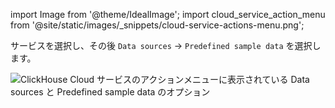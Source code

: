 

import Image from '@theme/IdealImage';
import cloud_service_action_menu from '@site/static/images/_snippets/cloud-service-actions-menu.png';

サービスを選択し、その後 `Data sources` -> `Predefined sample data` を選択します。

<Image size="md" img={cloud_service_action_menu} alt="ClickHouse Cloud サービスのアクションメニューに表示されている Data sources と Predefined sample data のオプション" border />
